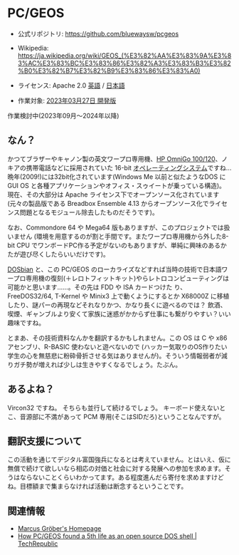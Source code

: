 # PC/GEOS

* 公式リポジトリ: https://github.com/bluewaysw/pcgeos
* Wikipedia: https://ja.wikipedia.org/wiki/GEOS_(%E3%82%AA%E3%83%9A%E3%83%AC%E3%83%BC%E3%83%86%E3%82%A3%E3%83%B3%E3%82%B0%E3%82%B7%E3%82%B9%E3%83%86%E3%83%A0)

* ライセンス: Apache 2.0 [英語](https://www.apache.org/licenses/LICENSE-2.0) / [日本語](https://licenses.opensource.jp/Apache-2.0/Apache-2.0.html)
* 作業対象: [2023年03月27日 開発版](https://github.com/bluewaysw/pcgeos/tree/9672d033f192a4fd5103103bf385cc8cd58c48b7)

作業検討中(2023年09月〜2024年以降)

## なん？
かつてブラザーやキャノン製の英文ワープロ専用機、[HP OmniGo 100/120](https://mobileascii.jp/elem/000/001/409/1409113/)、ノキアの携帯電話などに採用されていた 16-bit [オペレーティングシステム](http://toastytech.com/guis/bbe.html)ですね...晩年(2009!)には32bit化されています(Windows Me 以前と似たようなDOS に GUI OS と各種アプリケーションやオフィス・スゥイートが乗っている構造)。現在、その大部分は Apache ライセンス下でオープンソース化されています (元々の製品版である Breadbox Ensemble 4.13 からオープンソース化でライセンス問題となるモジュール除去したものだそうです)。

なお、Commondore 64 や Mega64 版もありますが、このプロジェクトでは扱いません (環境を用意するのが割と手間です。またワープロ専用機から外した8-bit CPU でワンボードPC作る予定がないのもありますが、単純に興味のあるかたが遊び尽くしたらいいだけです)。

[DOSbian](https://github.com/appnjoy/dosbian) と、この PC/GEOS のローカライズなどすれば当時の技術で日本語ワープロ専用機の復刻(＋レロトフィットキット)やらレトロコンピューティングは可能かと思います……。その先は
FDD や ISA カードつけた
り、 FreeDOS32/64, T-Kernel や Minix3 上で動くようにするとか X68000Z に移植したり、謎パーの再現などそれなりかつ、かなり長くに遊べるのでは？ 飲酒、喫煙、ギャンブルより安くて家族に迷惑がかからず仕事にも繋がりやすい？いい趣味ですね。

とまあ、その技術資料なんかを翻訳するかもしれません。この OS は C や x86 アセンブリ、R-BASIC 使わないと遊べないので (ハッカー気取りのOS作りたい学生の心を無慈悲に粉砕骨折させる気はありませんが)。そういう情報弱者が減りガチ勢が増えれば少しは生きやすくなるでしょう。たぶん。

## あるよね？

Vircon32 ですね。
そちらも並行して続けるでしょう。
キーボード使えないとこ、音源部に不満があって PCM 専用(そこはSIDだろ)ということなんですが。

## 翻訳支援について

この活動を通じてデジタル富国強兵になるとは考えていません。とはいえ、仮に無償で続けて欲しいなら相応の対価と社会に対する発展への参加を求めます。そうはならないことくらいわかってます。ある程度進んだら寄付を求めますけどね。目標額まで集まらなければ活動は断念するということです。

## 関連情報

* [Marcus Gröber's Homepage](http://mgroeber.de/)
* [How PC/GEOS found a 5th life as an open source DOS shell | TechRepublic](https://www.techrepublic.com/article/how-pcgeos-found-a-5th-life-as-an-open-source-dos-shell/)
